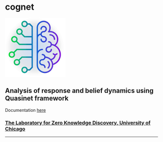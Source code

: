 # cognet

<img src="logozed_white.png" width="200"/>

## Analysis of response and belief dynamics using Quasinet framework

Documentation [here](https://zeroknowledgediscovery.github.io/cognet/)

### [The Laboratory for Zero Knowledge Discovery, University of Chicago ](https://zed.uchicago.edu)

---


